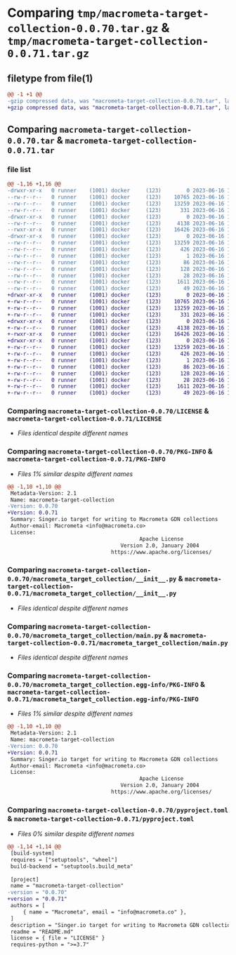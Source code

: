 # Comparing `tmp/macrometa-target-collection-0.0.70.tar.gz` & `tmp/macrometa-target-collection-0.0.71.tar.gz`

## filetype from file(1)

```diff
@@ -1 +1 @@
-gzip compressed data, was "macrometa-target-collection-0.0.70.tar", last modified: Fri Jun 16 15:30:57 2023, max compression
+gzip compressed data, was "macrometa-target-collection-0.0.71.tar", last modified: Fri Jun 16 19:15:08 2023, max compression
```

## Comparing `macrometa-target-collection-0.0.70.tar` & `macrometa-target-collection-0.0.71.tar`

### file list

```diff
@@ -1,16 +1,16 @@
-drwxr-xr-x   0 runner    (1001) docker     (123)        0 2023-06-16 15:30:57.012373 macrometa-target-collection-0.0.70/
--rw-r--r--   0 runner    (1001) docker     (123)    10765 2023-06-16 15:30:36.000000 macrometa-target-collection-0.0.70/LICENSE
--rw-r--r--   0 runner    (1001) docker     (123)    13259 2023-06-16 15:30:57.012373 macrometa-target-collection-0.0.70/PKG-INFO
--rw-r--r--   0 runner    (1001) docker     (123)      331 2023-06-16 15:30:36.000000 macrometa-target-collection-0.0.70/README.md
-drwxr-xr-x   0 runner    (1001) docker     (123)        0 2023-06-16 15:30:57.008373 macrometa-target-collection-0.0.70/macrometa_target_collection/
--rw-r--r--   0 runner    (1001) docker     (123)     4138 2023-06-16 15:30:36.000000 macrometa-target-collection-0.0.70/macrometa_target_collection/__init__.py
--rwxr-xr-x   0 runner    (1001) docker     (123)    16426 2023-06-16 15:30:36.000000 macrometa-target-collection-0.0.70/macrometa_target_collection/main.py
-drwxr-xr-x   0 runner    (1001) docker     (123)        0 2023-06-16 15:30:57.012373 macrometa-target-collection-0.0.70/macrometa_target_collection.egg-info/
--rw-r--r--   0 runner    (1001) docker     (123)    13259 2023-06-16 15:30:57.000000 macrometa-target-collection-0.0.70/macrometa_target_collection.egg-info/PKG-INFO
--rw-r--r--   0 runner    (1001) docker     (123)      426 2023-06-16 15:30:57.000000 macrometa-target-collection-0.0.70/macrometa_target_collection.egg-info/SOURCES.txt
--rw-r--r--   0 runner    (1001) docker     (123)        1 2023-06-16 15:30:57.000000 macrometa-target-collection-0.0.70/macrometa_target_collection.egg-info/dependency_links.txt
--rw-r--r--   0 runner    (1001) docker     (123)       86 2023-06-16 15:30:57.000000 macrometa-target-collection-0.0.70/macrometa_target_collection.egg-info/entry_points.txt
--rw-r--r--   0 runner    (1001) docker     (123)      128 2023-06-16 15:30:57.000000 macrometa-target-collection-0.0.70/macrometa_target_collection.egg-info/requires.txt
--rw-r--r--   0 runner    (1001) docker     (123)       28 2023-06-16 15:30:57.000000 macrometa-target-collection-0.0.70/macrometa_target_collection.egg-info/top_level.txt
--rw-r--r--   0 runner    (1001) docker     (123)     1611 2023-06-16 15:30:36.000000 macrometa-target-collection-0.0.70/pyproject.toml
--rw-r--r--   0 runner    (1001) docker     (123)       49 2023-06-16 15:30:57.012373 macrometa-target-collection-0.0.70/setup.cfg
+drwxr-xr-x   0 runner    (1001) docker     (123)        0 2023-06-16 19:15:08.155654 macrometa-target-collection-0.0.71/
+-rw-r--r--   0 runner    (1001) docker     (123)    10765 2023-06-16 19:14:46.000000 macrometa-target-collection-0.0.71/LICENSE
+-rw-r--r--   0 runner    (1001) docker     (123)    13259 2023-06-16 19:15:08.155654 macrometa-target-collection-0.0.71/PKG-INFO
+-rw-r--r--   0 runner    (1001) docker     (123)      331 2023-06-16 19:14:46.000000 macrometa-target-collection-0.0.71/README.md
+drwxr-xr-x   0 runner    (1001) docker     (123)        0 2023-06-16 19:15:08.151654 macrometa-target-collection-0.0.71/macrometa_target_collection/
+-rw-r--r--   0 runner    (1001) docker     (123)     4138 2023-06-16 19:14:46.000000 macrometa-target-collection-0.0.71/macrometa_target_collection/__init__.py
+-rwxr-xr-x   0 runner    (1001) docker     (123)    16426 2023-06-16 19:14:46.000000 macrometa-target-collection-0.0.71/macrometa_target_collection/main.py
+drwxr-xr-x   0 runner    (1001) docker     (123)        0 2023-06-16 19:15:08.155654 macrometa-target-collection-0.0.71/macrometa_target_collection.egg-info/
+-rw-r--r--   0 runner    (1001) docker     (123)    13259 2023-06-16 19:15:08.000000 macrometa-target-collection-0.0.71/macrometa_target_collection.egg-info/PKG-INFO
+-rw-r--r--   0 runner    (1001) docker     (123)      426 2023-06-16 19:15:08.000000 macrometa-target-collection-0.0.71/macrometa_target_collection.egg-info/SOURCES.txt
+-rw-r--r--   0 runner    (1001) docker     (123)        1 2023-06-16 19:15:08.000000 macrometa-target-collection-0.0.71/macrometa_target_collection.egg-info/dependency_links.txt
+-rw-r--r--   0 runner    (1001) docker     (123)       86 2023-06-16 19:15:08.000000 macrometa-target-collection-0.0.71/macrometa_target_collection.egg-info/entry_points.txt
+-rw-r--r--   0 runner    (1001) docker     (123)      128 2023-06-16 19:15:08.000000 macrometa-target-collection-0.0.71/macrometa_target_collection.egg-info/requires.txt
+-rw-r--r--   0 runner    (1001) docker     (123)       28 2023-06-16 19:15:08.000000 macrometa-target-collection-0.0.71/macrometa_target_collection.egg-info/top_level.txt
+-rw-r--r--   0 runner    (1001) docker     (123)     1611 2023-06-16 19:14:46.000000 macrometa-target-collection-0.0.71/pyproject.toml
+-rw-r--r--   0 runner    (1001) docker     (123)       49 2023-06-16 19:15:08.155654 macrometa-target-collection-0.0.71/setup.cfg
```

### Comparing `macrometa-target-collection-0.0.70/LICENSE` & `macrometa-target-collection-0.0.71/LICENSE`

 * *Files identical despite different names*

### Comparing `macrometa-target-collection-0.0.70/PKG-INFO` & `macrometa-target-collection-0.0.71/PKG-INFO`

 * *Files 1% similar despite different names*

```diff
@@ -1,10 +1,10 @@
 Metadata-Version: 2.1
 Name: macrometa-target-collection
-Version: 0.0.70
+Version: 0.0.71
 Summary: Singer.io target for writing to Macrometa GDN collections
 Author-email: Macrometa <info@macrometa.co>
 License: 
                                          Apache License
                                    Version 2.0, January 2004
                                 https://www.apache.org/licenses/
```

### Comparing `macrometa-target-collection-0.0.70/macrometa_target_collection/__init__.py` & `macrometa-target-collection-0.0.71/macrometa_target_collection/__init__.py`

 * *Files identical despite different names*

### Comparing `macrometa-target-collection-0.0.70/macrometa_target_collection/main.py` & `macrometa-target-collection-0.0.71/macrometa_target_collection/main.py`

 * *Files identical despite different names*

### Comparing `macrometa-target-collection-0.0.70/macrometa_target_collection.egg-info/PKG-INFO` & `macrometa-target-collection-0.0.71/macrometa_target_collection.egg-info/PKG-INFO`

 * *Files 1% similar despite different names*

```diff
@@ -1,10 +1,10 @@
 Metadata-Version: 2.1
 Name: macrometa-target-collection
-Version: 0.0.70
+Version: 0.0.71
 Summary: Singer.io target for writing to Macrometa GDN collections
 Author-email: Macrometa <info@macrometa.co>
 License: 
                                          Apache License
                                    Version 2.0, January 2004
                                 https://www.apache.org/licenses/
```

### Comparing `macrometa-target-collection-0.0.70/pyproject.toml` & `macrometa-target-collection-0.0.71/pyproject.toml`

 * *Files 0% similar despite different names*

```diff
@@ -1,14 +1,14 @@
 [build-system]
 requires = ["setuptools", "wheel"]
 build-backend = "setuptools.build_meta"
 
 [project]
 name = "macrometa-target-collection"
-version = "0.0.70"
+version = "0.0.71"
 authors = [
     { name = "Macrometa", email = "info@macrometa.co" },
 ]
 description = "Singer.io target for writing to Macrometa GDN collections"
 readme = "README.md"
 license = { file = "LICENSE" }
 requires-python = ">=3.7"
```

